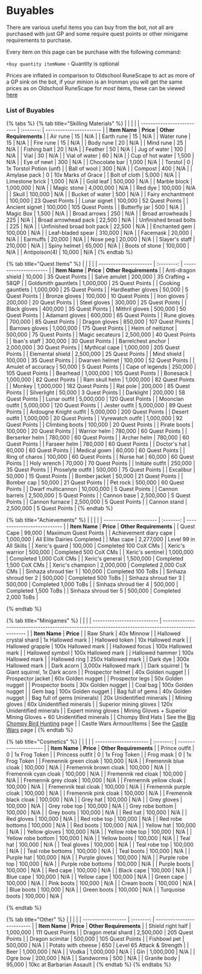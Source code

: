 # Buyables

There are various useful items you can buy from the bot, not all are purchased with just GP and some require quest points or other minigame requirements to purchase.

Every item on this page can be purchase with the following command:&#x20;

`+buy quantity itemName` - Quantity is optional

Prices are inflated in comparison to Oldschool RuneScape to act as more of a GP sink on the bot, if your minion is an Ironman you will get the same prices as on Oldschool RuneScape for _most_ items, these can be viewed [here](../getting-started/ironman-mode.md#ironman-prices)

### List of Buyables

{% tabs %}
{% tab title="Skilling Materials" %}
|                            |           |                         |
| -------------------------- | :-------: | ----------------------- |
| **Item Name**              | **Price** | **Other Requirements**  |
| Air rune                   |     15    | N/A                     |
| Earth rune                 |     15    | N/A                     |
| Water rune                 |     15    | N/A                     |
| Fire rune                  |     15    | N/A                     |
| Body rune                  |     20    | N/A                     |
| Mind rune                  |     25    | N/A                     |
| Fishing bait               |     20    | N/A                     |
| Feather                    |     50    | N/A                     |
| Jug of water               |    100    | N/A                     |
| Vial                       |     30    | N/A                     |
| Vial of water              |     60    | N/A                     |
| Cup of hot water           |   1,500   | N/A                     |
| Eye of newt                |    300    | N/A                     |
| Chocolate bar              |   1,000   | N/A                     |
| Torstol                    |     0     | 1x Torstol Potion (unf) |
| Ball of wool               |    300    | N/A                     |
| Compost                    |    400    | N/A                     |
| Amylase pack               |     0     | 10x Marks of Grace      |
| Bolt of cloth              |   5,000   | N/A                     |
| Limestone brick            |   1,000   | N/A                     |
| Gold leaf                  |  500,000  | N/A                     |
| Marble block               | 1,000,000 | N/A                     |
| Magic stone                | 4,000,000 | N/A                     |
| Red dye                    |  100,000  | N/A                     |
| Skull                      |  100,000  | N/A                     |
| Bucket of water            |    500    | N/A                     |
| Fairy enchantment          |  100,000  | 23 Quest Points         |
| Lunar signet               |  100,000  | 52 Quest Points         |
| Ancient signet             |  100,000  | 105 Quest Points        |
| Butterfly jar              |    500    | N/A                     |
| Magic Box                  |   1,500   | N/A                     |
| Broad arrows               |    250    | N/A                     |
| Broad arrowheads           |    225    | N/A                     |
| Broad arrowhead pack       |   22,500  | N/A                     |
| Unfinished broad bolts     |    225    | N/A                     |
| Unfinished broad bolt pack |   22,500  | N/A                     |
| Enchanted gem              |  100,000  | N/A                     |
| Leaf-bladed spear          |  310,000  | N/A                     |
| Facemask                   |   20,000  | N/A                     |
| Earmuffs                   |   20,000  | N/A                     |
| Nose peg                   |   20,000  | N/A                     |
| Slayer's staff             |  210,000  | N/A                     |
| Spiny helmet               |   65,000  | N/A                     |
| Boots of stone             |  100,000  | N/A                     |
| Antipoison(4)              |   10,000  | N/A                     |
{% endtab %}

{% tab title="Quest Items" %}
|                        |            |                        |
| ---------------------- | :--------: | ---------------------- |
| **Item Name**          |  **Price** | **Other Requirements** |
| Anti-dragon shield     |   10,000   | 35 Quest Points        |
| Salve amulet           |   200,000  | 35 Crafting + 58QP     |
| Goldsmith gauntlets    |  1,000,000 | 25 Quest Points        |
| Cooking gauntlets      |  1,000,000 | 25 Quest Points        |
| Hardleather gloves     |   50,000   | 5 Quest Points         |
| Bronze gloves          |   100,000  | 10 Quest Points        |
| Iron gloves            |   200,000  | 20 Quest Points        |
| Steel gloves           |   300,000  | 25 Quest Points        |
| Black gloves           |   400,000  | 35 Quest Points        |
| Mithril gloves         |   500,000  | 50 Quest Points        |
| Adamant gloves         |   600,000  | 65 Quest Points        |
| Rune gloves            |   700,000  | 85 Quest Points        |
| Dragon gloves          |   850,000  | 107 Quest Points       |
| Barrows gloves         |  1,000,000 | 175 Quest Points       |
| Helm of neitiznot      |   500,000  | 75 Quest Points        |
| Magic secateurs        |  2,500,000 | 40 Quest Points        |
| Iban's staff           |   300,000  | 30 Quest Points        |
| Barrelchest anchor     |  2,000,000 | 30 Quest Points        |
| Mythical cape          |  1,000,000 | 205 Quest Points       |
| Elemental shield       |  2,500,000 | 25 Quest Points        |
| Mind shield            |   100,000  | 35 Quest Points        |
| Dwarven helmet         |   100,000  | 52 Quest Points        |
| Amulet of accuracy     |   50,000   | 5 Quest Points         |
| Cape of legends        |   250,000  | 105 Quest Points       |
| Bearhead               |  1,000,000 | 105 Quest Points       |
| Bonesack               |  1,000,000 | 82 Quest Points        |
| Ram skull helm         |  1,000,000 | 82 Quest Points        |
| Monkey                 |  1,000,000 | 182 Quest Points       |
| Rat pole               |   200,000  | 85 Quest Points        |
| Silverlight            |   50,000   | 3 Quest Points         |
| Darklight              |   200,000  | 58 Quest Points        |
| Lunar outfit           |  5,000,000 | 120 Quest Points       |
| Moonclan outfit        |  5,000,000 | 120 Quest Points       |
| Jester outfit          |  5,000,000 | 89 Quest Points        |
| Ardougne Knight outfit |  5,000,000 | 200 Quest Points       |
| Desert outfit          |  1,000,000 | 20 Quest Points        |
| Vyrewatch outfit       |  1,000,000 | 92 Quest Points        |
| Climbing boots         |   100,000  | 20 Quest Points        |
| Pirate boots           |   100,000  | 20 Quest Points        |
| Warrior helm           |   780,000  | 60 Quest Points        |
| Berserker helm         |   780,000  | 60 Quest Points        |
| Archer helm            |   780,000  | 60 Quest Points        |
| Farseer helm           |   780,000  | 60 Quest Points        |
| Doctor's hat           |   60,000   | 60 Quest Points        |
| Medical gown           |   60,000   | 60 Quest Points        |
| Ring of charos         |   100,000  | 60 Quest Points        |
| Nurse hat              |   60,000   | 60 Quest Points        |
| Holy wrench            |   70,000   | 70 Quest Points        |
| Initiate outfit        |   250,000  | 35 Quest Points        |
| Proselyte outfit       |   500,000  | 75 Quest Points        |
| Excalibur              |   50,000   | 15 Quest Points        |
| Bomber jacket          |   50,000   | 21 Quest Points        |
| Bomber cap             |   50,000   | 21 Quest Points        |
| Pet rock               |   500,000  | 60 Quest Points        |
| Dwarf multicannon      | 10,000,000 | 5 Quest Points         |
| Cannon barrels         |  2,500,000 | 5 Quest Points         |
| Cannon base            |  2,500,000 | 5 Quest Points         |
| Cannon furnace         |  2,500,000 | 5 Quest Points         |
| Cannon stand           |  2,500,000 | 5 Quest Points         |
{% endtab %}

{% tab title="Achievements" %}
|                        |           |                             |
| ---------------------- | :-------: | --------------------------- |
| **Item Name**          | **Price** | **Other Requirements**      |
| Quest Cape             |   99,000  | Maximum Quest Points        |
| Achievement diary cape | 1,000,000 | All Elite Dairies Completed |
| Max cape               | 2,277,000 | Level 99 in All Skills      |
| Xeric's guard          |  100,000  | Completed 100 CoX CMs       |
| Xeric's warrior        |  500,000  | Completed 500 CoX CMs       |
| Xeric's sentinel       | 1,000,000 | Completed 1,000 CoX CMs     |
| Xeric's general        | 1,500,000 | Completed 1,500 CoX CMs     |
| Xeric's champion       | 2,000,000 | Completed 2,000 CoX CMs     |
| Sinhaza shroud tier 1  |  100,000  | Completed 100 ToBs          |
| Sinhaza shroud tier 2  |  500,000  | Completed 500 ToBs          |
| Sinhaza shroud tier 3  |  500,000  | Completed 1,000 ToBs        |
| Sinhaza shroud tier 4  |  500,000  | Completed 1,500 ToBs        |
| Sinhaza shroud tier 5  |  500,000  | Completed 2,000 ToBs        |


{% endtab %}

{% tab title="Minigames" %}
|                             |                                                                                                     |
| --------------------------- | --------------------------------------------------------------------------------------------------- |
| **Item Name**               | **Price**                                                                                           |
| Raw Shark                   | 40x Minnow                                                                                          |
| Hallowed crystal shard      | 1x Hallowed mark                                                                                    |
| Hallowed token              | 10x Hallowed mark                                                                                   |
| Hallowed grapple            | 100x Hallowed mark                                                                                  |
| Hallowed focus              | 100x Hallowed mark                                                                                  |
| Hallowed symbol             | 100x Hallowed mark                                                                                  |
| Hallowed hammer             | 100x Hallowed mark                                                                                  |
| Hallowed ring               | 250x Hallowed mark                                                                                  |
| Dark dye                    | 300x Hallowed mark                                                                                  |
| Dark acorn                  | 3,000x Hallowed mark                                                                                |
| Dark squirrel               | 1x Giant squirrel, 1x Dark acorn                                                                    |
| Prospector helmet           | 40x Golden nugget                                                                                   |
| Prospector jacket           | 60x Golden nugget                                                                                   |
| Prospector legs             | 50x Golden nugget                                                                                   |
| Prospector boots            | 30x Golden nugget                                                                                   |
| Coal bag                    | 100x Golden nugget                                                                                  |
| Gem bag                     | 100x Golden nugget                                                                                  |
| Bag full of gems            | 40x Golden nugget                                                                                   |
| Bag full of gems (minerals) | 20x Unidentified minerals                                                                           |
| Mining gloves               | 60x Unidentified minerals                                                                           |
| Superior mining gloves      | 120x Unidentified minerals                                                                          |
| Expert mining gloves        | Mining Gloves + Superior Mining Gloves + 60 Unidentified minerals                                   |
| Chompy Bird Hats            | See the [Big Chompy Bird Hunting](https://wiki.oldschool.gg/minigames/big-chompy-bird-hunting) page |
| Castle Wars Armour/Items    | See the [Castle Wars](https://wiki.oldschool.gg/minigames/castle-wars) page                         |
{% endtab %}

{% tab title="Cosmetics" %}
|                        |           |                        |
| ---------------------- | :-------: | ---------------------- |
| **Item Name**          | **Price** | **Other Requirements** |
| Prince outfit          |     0     | 1x Frog Token          |
| Princess outfit        |     0     | 1x Frog Token          |
| Frog mask              |     0     | 1x Frog Token          |
| Fremennik green cloak  |  100,000  | N/A                    |
| Fremennik blue cloak   |  100,000  | N/A                    |
| Fremennik brown cloak  |  100,000  | N/A                    |
| Fremennik cyan cloak   |  100,000  | N/A                    |
| Fremennik red cloak    |  100,000  | N/A                    |
| Fremennik grey cloak   |  100,000  | N/A                    |
| Fremennik yellow cloak |  100,000  | N/A                    |
| Fremennik teal cloak   |  100,000  | N/A                    |
| Fremennik purple cloak |  100,000  | N/A                    |
| Fremennik pink cloak   |  100,000  | N/A                    |
| Fremennik black cloak  |  100,000  | N/A                    |
| Grey hat               |  100,000  | N/A                    |
| Grey gloves            |  100,000  | N/A                    |
| Grey robe top          |  100,000  | N/A                    |
| Grey robe bottom       |  100,000  | N/A                    |
| Grey boots             |  100,000  | N/A                    |
| Red hat                |  100,000  | N/A                    |
| Red gloves             |  100,000  | N/A                    |
| Red robe top           |  100,000  | N/A                    |
| Red robe bottoms       |  100,000  | N/A                    |
| Red boots              |  100,000  | N/A                    |
| Yellow hat             |  100,000  | N/A                    |
| Yellow gloves          |  100,000  | N/A                    |
| Yellow robe top        |  100,000  | N/A                    |
| Yellow robe bottom     |  100,000  | N/A                    |
| Yellow boots           |  100,000  | N/A                    |
| Teal hat               |  100,000  | N/A                    |
| Teal gloves            |  100,000  | N/A                    |
| Teal robe top          |  100,000  | N/A                    |
| Teal robe bottoms      |  100,000  | N/A                    |
| Teal boots             |  100,000  | N/A                    |
| Purple hat             |  100,000  | N/A                    |
| Purple gloves          |  100,000  | N/A                    |
| Purple robe top        |  100,000  | N/A                    |
| Purple robe bottoms    |  100,000  | N/A                    |
| Purple boots           |  100,000  | N/A                    |
| Red cape               |  100,000  | N/A                    |
| Black cape             |  100,000  | N/A                    |
| Blue cape              |  100,000  | N/A                    |
| Yellow cape            |  100,000  | N/A                    |
| Green cape             |  100,000  | N/A                    |
| Pink boots             |  100,000  | N/A                    |
| Cream boots            |  100,000  | N/A                    |
| Blue boots             |  100,000  | N/A                    |
| Green boots            |  100,000  | N/A                    |
| Turquoise boots        |  100,000  | N/A                    |


{% endtab %}

{% tab title="Other" %}
|                    |           |                            |
| ------------------ | :-------: | -------------------------- |
| **Item Name**      | **Price** | **Other Requirements**     |
| Shield right half  | 1,000,000 | 111 Quest Points           |
| Dragon metal shard | 2,500,000 | 205 Quest Points           |
| Dragon scimitar    |  500,000  | 105 Quest Points           |
| Fishbowl pet       |  500,000  | N/A                        |
| Potato with cheese |    650    | Level 65 Attack & Strength |
| Beer               | 1,000,000 | N/A                        |
| Vodka              | 1,000,000 | N/A                        |
| Gin                | 1,000,000 | N/A                        |
| Ogre bow           |  200,000  | N/A                        |
| Sandworms          |    500    | N/A                        |
| Granite body       |   95,000  | 10kc at Barbarian Assault  |
{% endtab %}
{% endtabs %}
